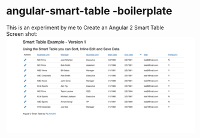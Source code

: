 # angular-smart-table -boilerplate
This is an experiment by me to Create an Angular 2 Smart Table 
<br> Screen shot: 
![Alt text](https://github.com/nankathi/ng2SmartTableByRaj/blob/master/ng2SmartTable.png)
